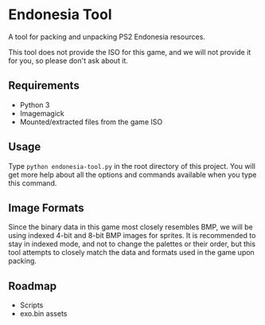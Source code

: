 # Endonesia Tool 

A tool for packing and unpacking PS2 Endonesia resources.

This tool does not provide the ISO for this game, and we will not provide it for you, so please don't ask about it.

## Requirements

* Python 3
* Imagemagick
* Mounted/extracted files from the game ISO

## Usage

Type `python endonesia-tool.py` in the root directory of this project.
You will get more help about all the options and commands available when you type this command.

## Image Formats

Since the binary data in this game most closely resembles BMP, we will be using indexed 4-bit and 8-bit BMP images for sprites. It is recommended to stay in indexed mode, and not to change the palettes or their order, but this tool attempts to closely match the data and formats used in the game upon packing.

## Roadmap

* Scripts
* exo.bin assets
